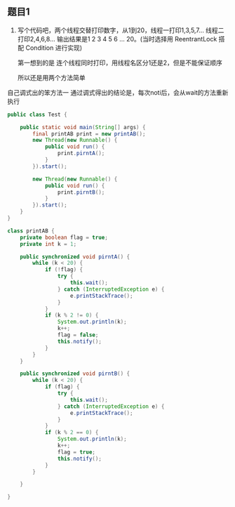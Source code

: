 ## 题目1

1. 写个代码吧，两个线程交替打印数字，从1到20，线程一打印1,3,5,7... 线程二打印2,4,6,8... 输出结果是1 2 3 4 5 6 ... 20。(当时选择用 ReentrantLock 搭配 Condition 进行实现)

    第一想到的是 连个线程同时打印，用线程名区分1还是2，但是不能保证顺序

    所以还是用两个方法简单

  自己调式出的笨方法一  通过调式得出的结论是，每次noti后，会从wait的方法重新执行



```java
public class Test {

    public static void main(String[] args) {
        final printAB print = new printAB();
        new Thread(new Runnable() {
            public void run() {
                print.pirntA();
            }
        }).start();

        new Thread(new Runnable() {
            public void run() {
                print.pirntB();
            }
        }).start();
    }
}

class printAB {
    private boolean flag = true;
    private int k = 1;

    public synchronized void pirntA() {
        while (k < 20) {
            if (!flag) {
                try {
                    this.wait();
                } catch (InterruptedException e) {
                    e.printStackTrace();
                }
            }
            if (k % 2 != 0) {
                System.out.println(k);
                k++;
                flag = false;
                this.notify();
            }
        }
    }

    public synchronized void pirntB() {
        while (k < 20) {
            if (flag) {
                try {
                    this.wait();
                } catch (InterruptedException e) {
                    e.printStackTrace();
                }
            }
            if (k % 2 == 0) {
                System.out.println(k);
                k++;
                flag = true;
                this.notify();
            }
        }

    }

}
```